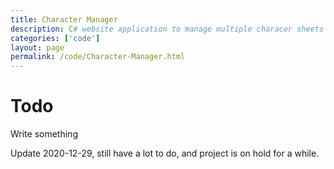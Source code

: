 ```yaml
---
title: Character Manager
description: C# website application to manage multiple characer sheets from a DM account.
categories: ['code']
layout: page
permalink: /code/Character-Manager.html
---
```


# Todo 
Write something

Update 2020-12-29, still have a lot to do, and project is on hold for a while.
